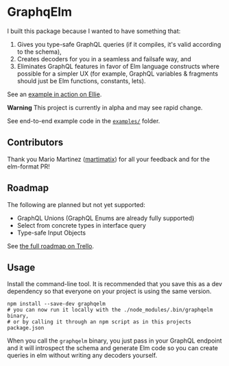 # GraphqElm

I built this package because I wanted to have something that:

1. Gives you type-safe GraphQL queries (if it compiles, it's valid according to the schema),
2. Creates decoders for you in a seamless and failsafe way, and
3. Eliminates GraphQL features in favor of Elm language constructs where possible for a simpler UX (for example, GraphQL variables & fragments should just be Elm functions, constants, lets).

See an [example in action on Ellie](https://rebrand.ly/graphqelm).

**Warning** This project is currently in alpha and may see rapid change.

See end-to-end example code in the
[`examples/`](https://github.com/dillonkearns/graphqelm/tree/master/examples)
folder.

## Contributors

Thank you Mario Martinez ([martimatix](https://github.com/martimatix)) for
all your feedback and for the elm-format PR!

## Roadmap

The following are planned but not yet supported:

* GraphQL Unions (GraphQL Enums are already fully supported)
* Select from concrete types in interface query
* Type-safe Input Objects

See [the full roadmap on Trello](https://trello.com/b/BCIWtZeL/graphqelm).

## Usage

Install the command-line tool. It is recommended that you save this as a dev
dependency so that everyone on your project is using the same version.

```shell
npm install --save-dev graphqelm
# you can now run it locally with the ./node_modules/.bin/graphqelm binary,
# or by calling it through an npm script as in this projects package.json
```

When you call the `graphqelm` binary, you just pass in your GraphQL endpoint and
it will introspect the schema and generate Elm code so you can create queries in
elm without writing any decoders yourself.

